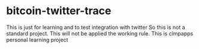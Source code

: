 # bitcoin-twitter-trace
This is just for learning and to test integration with twitter
So this is not a standard project. This will not be applied the working rule.
This is cimpapps personal learning project
